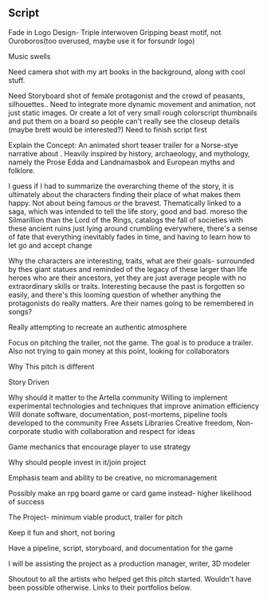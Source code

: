 ## Script

Fade in Logo Design- Triple interwoven Gripping beast motif, not Ouroboros(too overused, maybe use it for forsundr logo)

Music swells

Need camera shot with my art books in the background, along with cool stuff.

Need Storyboard shot of female protagonist and the crowd of peasants, silhouettes.. Need to integrate more dynamic movement and animation, not just static images.  Or create a lot of very small rough colorscript thumbnails and put them on a board so people can't really see the closeup details (maybe brett would be interested?)  Need to finish script first

Explain the Concept: An animated short teaser trailer for a Norse-stye narrative about .  Heavily inspired by history, archaeology, and mythology, namely the Prose Edda and Landnamasbok and European myths and folklore.

I guess if I had to summarize the overarching theme of the story, it is ultimately about the characters finding their place of what makes them happy.  Not about being famous or the bravest.  Thematically linked to a saga, which was intended to tell the life story, good and bad.  moreso the Silmarillion than the Lord of the Rings, catalogs the fall of societies with these ancient ruins just lying around crumbling everywhere, there's a sense of fate that everything inevitably fades in time, and having to learn how to let go and accept change

Why the characters are interesting, traits, what are their goals- surrounded by thes giant statues and reminded of the legacy of these larger than life heroes who are their ancestors, yet they are just average people with no extraordinary skills or traits.  Interesting because the past is forgotten so easily, and there's this looming question of whether anything the protagonists do really matters.  Are their names going to be remembered in songs?

Really attempting to recreate an authentic atmosphere

Focus on pitching the trailer, not the game.  The goal is to produce a trailer.  Also not trying to gain money at this point, looking for collaborators

Why This pitch is different

Story Driven

Why should it matter to the Artella community
Willing to implement experimental technologies and techniques that improve animation efficiency
Will donate software, documentation, post-mortems, pipeline tools developed to the community
Free Assets Libraries
Creative freedom, 
Non- corporate studio with collaboration and respect for ideas

Game mechanics that encourage player to use strategy

Why should people invest in it/join project

Emphasis team and ability to be creative, no micromanagement

Possibly make an rpg board game or card game instead- higher likelihood of success

The Project- minimum viable product, trailer for pitch

Keep it fun and short, not boring

Have a pipeline, script, storyboard, and documentation for the game

I will be assisting the project as a production manager, writer, 3D modeler

Shoutout to all the artists who helped get this pitch started.  Wouldn't have been possible otherwise.  Links to their portfolios below.
